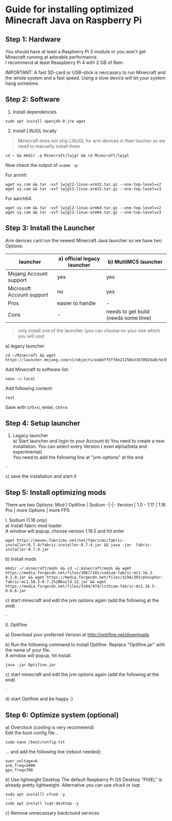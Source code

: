 Guide for installing optimized Minecraft Java on Raspberry Pi
================

## Step 1: Hardware

You should have at least a Raspberry Pi 3 module or you won't get Minecraft running at adorable performance.     
I recommend at least Reaspberry Pi 4 with 2 GB of Ram.

IMPORTANT: A fast SD-card or USB-stick is neccasary to run Minecraft and the whole system and a fast speed. Using a slow device will let your system hang sometime.

## Step 2: Software
1. Install dependencies
```
sudo apt install openjdk-8-jre wget
```
2. Install LWJGL locally
 > Minecraft does not ship LWJGL for arm devices in their laucher so we need to manuelly install them
 
```
cd ~ && mkdir -p Minecraft/lwjgl && cd Minecraft/lwjgl
```
Now check the output of `uname -p`:

For armhf:
```
wget xy.com && tar -xvf lwjgl2-linux-arm32.tar.gz --one-top-level=v2
wget xy.com && tar -xvf lwjgl3-linux-arm32.tar.gz --one-top-level=v3
```
For aarch64:
```
wget xy.com && tar -xvf lwjgl2-linux-arm64.tar.gz --one-top-level=v2
wget xy.com && tar -xvf lwjgl3-linux-arm64.tar.gz --one-top-level=v3
```

## Step 3: Install the Launcher
Arm devices cant run the newest Minecraft Java launcher so we have two Options:

launcher | a) official legacy launcher | b) MultiMC5 launcher
--- | --- | ---
Mojang Account support | yes | yes
Microsoft Account support | no | yes
Pros | easier to handle | -
Cons | - | needs to get build (needs some time)

> only install one of the launcher (you can choose on your one which you will use)

a) legacy launcher
```
cd ~/Minecraft && wget https://launcher.mojang.com/v1/objects/eabbff5ff8e21250e33670924a0c5e38f47c840b/launcher.jar
```
Add Minecraft to software list:
```
nano ~/.local
```
Add following content:
```
test
```
Save with crtl+o, enter, ctrl+x

## Step 4: Setup launcher

1. Legacy launcher  
a) Start launcher and login to your Account 
b) You need to create a new installation. You can select every Version ( even alpha/beta and experimental)   
You need to add the following line at "jvm-options" at the end
```
-
```
c) save the installation and start it

## Step 5: Install optimizing mods  
There are two Options:
Mod | Optifine | Sodium
-|-|-
Version | 1.0 - 1.17 | 1.16
Pro | more Options | more FPS

I. Sodium (1.16 only)  
a) Install fabric mod loader  
A window will popup, choose version 1.16.5 and hit enter  
```
wget https://maven.fabricmc.net/net/fabricmc/fabric-installer/0.7.4/fabric-installer-0.7.4.jar && java -jar  fabric-installer-0.7.4.jar
```
b) Install mods
```
mkdir ~/.minecraft/mods && cd ~/.minecraft/mods && wget https://media.forgecdn.net/files/3067/101/sodium-fabric-mc1.16.3-0.1.0.jar && wget https://media.forgecdn.net/files/3294/303/phosphor-fabric-mc1.16.3-0.7.2%2Bbuild.12.jar && wget https://media.forgecdn.net/files/3344/974/lithium-fabric-mc1.16.5-0.6.6.jar
```
c) start minecraft and edit the jvm options again (add the following at the end)
```
-
```

II. Optifine

a) Download your preferred Version at http://optifine.net/downloads

b) Run the following command to install Optifine. Replace "Optifine.jar" with the name of your file.  
A window will popup, hit install.
```
java -jar Optifine.jar
```

c) start minecraft and edit the jvm options again (add the following at the end)
```
-
```

d) start Optifine and be happy :)

## Step 6: Optimize system (optional)

a) Overclock (cooling is very recommend)   
Edit the boot config file...
```
sudo nano /boot/config.txt
```
... and add the following line (reboot needed):
```
over_voltage=6
arm_freq=2000
gpu_freq=700
```


b) Use lightwight Desktop
The default Raspberry Pi OS Desktop "PIXEL" is already pretty lightweight. Alternative you can use xfce4 or lxqt:
```
sudo apt installl xfce4 -y
---
sudo apt install lxqt-desktop -y
```

c) Remove unnecassary backround services
